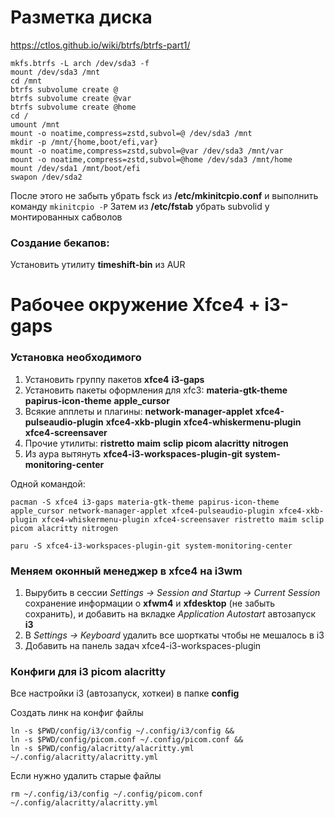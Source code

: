 # Разметка диска

https://ctlos.github.io/wiki/btrfs/btrfs-part1/

```
mkfs.btrfs -L arch /dev/sda3 -f
mount /dev/sda3 /mnt
cd /mnt
btrfs subvolume create @
btrfs subvolume create @var
btrfs subvolume create @home
cd /
umount /mnt
mount -o noatime,compress=zstd,subvol=@ /dev/sda3 /mnt
mkdir -p /mnt/{home,boot/efi,var}
mount -o noatime,compress=zstd,subvol=@var /dev/sda3 /mnt/var
mount -o noatime,compress=zstd,subvol=@home /dev/sda3 /mnt/home
mount /dev/sda1 /mnt/boot/efi
swapon /dev/sda2
```

После этого не забыть убрать fsck из **/etc/mkinitcpio.conf** и выполнить команду `mkinitcpio -P`
Затем из **/etc/fstab** убрать subvolid у монтированных сабволов

### Создание бекапов:

Установить утилиту **timeshift-bin** из AUR


# Рабочее окружение Xfce4 + i3-gaps

### Установка необходимого

1. Установить группу пакетов **xfce4** **i3-gaps**
2. Установить пакеты оформления для xfc3: **materia-gtk-theme** **papirus-icon-theme** **apple_cursor**
3. Всякие апплеты и плагины: **network-manager-applet** **xfce4-pulseaudio-plugin** **xfce4-xkb-plugin** **xfce4-whiskermenu-plugin** **xfce4-screensaver**
4. Прочие утилиты: **ristretto** **maim** **sclip** **picom** **alacritty** **nitrogen**
5. Из аура вытянуть **xfce4-i3-workspaces-plugin-git** **system-monitoring-center**

Одной командой:
```
pacman -S xfce4 i3-gaps materia-gtk-theme papirus-icon-theme apple_cursor network-manager-applet xfce4-pulseaudio-plugin xfce4-xkb-plugin xfce4-whiskermenu-plugin xfce4-screensaver ristretto maim sclip picom alacritty nitrogen

paru -S xfce4-i3-workspaces-plugin-git system-monitoring-center
```

### Меняем оконный менеджер в xfce4 на i3wm

1. Вырубить в сессии *Settings -> Session and Startup -> Current Session* сохранение информации о **xfwm4** и **xfdesktop** (не забыть сохранить), и добавить на вкладке *Application Autostart* автозапуск **i3**
2. В *Settings -> Keyboard* удалить все шорткаты чтобы не мешалось в i3
3. Добавить на панель задач xfce4-i3-workspaces-plugin

### Конфиги для i3 picom alacritty

Все настройки i3 (автозапуск, хоткеи) в папке **config**

Создать линк на конфиг файлы
```
ln -s $PWD/config/i3/config ~/.config/i3/config &&
ln -s $PWD/config/picom.conf ~/.config/picom.conf &&
ln -s $PWD/config/alacritty/alacritty.yml ~/.config/alacritty/alacritty.yml
```

Если нужно удалить старые файлы
```
rm ~/.config/i3/config ~/.config/picom.conf ~/.config/alacritty/alacritty.yml
```
